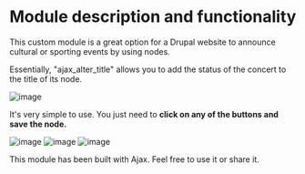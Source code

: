 <h1>Module description and functionality</h1>
<p>This custom module is a great option for a Drupal website to announce cultural or sporting events by using nodes.</p>
<p>Essentially, "ajax_alter_title" allows you to add the status of the concert to the title of its node.</p>

![image](https://github.com/user-attachments/assets/96e6217b-0371-450d-bb6b-d3fd915c8d65)

<p>It's very simple to use. You just need to <b>click on any of the buttons and save the node.</b></p>

![image](https://github.com/user-attachments/assets/1e1fbb3b-8590-42b1-a15a-a36e8640d139)
![image](https://github.com/user-attachments/assets/04e408b6-47a4-4ccc-8f77-75cf387d26cc)
![image](https://github.com/user-attachments/assets/d712534f-782b-4c74-a976-88843bd530e6)

<p>This module has been built with Ajax. Feel free to use it or share it.</p>
